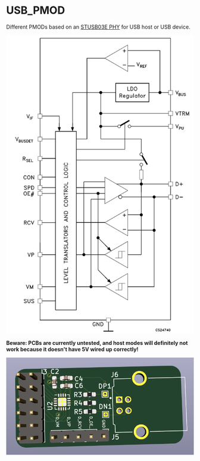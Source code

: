 
# USB_PMOD

Different PMODs based on an [STUSB03E PHY](https://www.st.com/en/interfaces-and-transceivers/stusb03e.html) 
for USB host or USB device.

![STUSB03E Block Diagram](./stusb03e_block_diagram.png)

**Beware: PCBs are currently untested, and host modes will definitely
not work because it doesn't have 5V wired up correctly!**

![USB device PMOD](./usb_dev_pmod.png)

